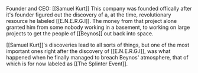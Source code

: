 Founder and CEO: [[Samuel Kurt]]
This company was founded offically after it's founder figured out the discovery of a, at the time, revolutionary resource he labeled [[E.N.E.R.G.I]]. The money from that project alone granted him from some nobody working in a basement, to working on large projects to get the people of [[Beynos]] out back into space.

[[Samuel Kurt]]'s discoveries lead to all sorts of things, but one of the most important ones right after the discovery of [[E.N.E.R.G.I]], was what happened when he finally managed to breach Beynos' atmosphere, that of which is for now labeled as [[The Splinter Event]].
